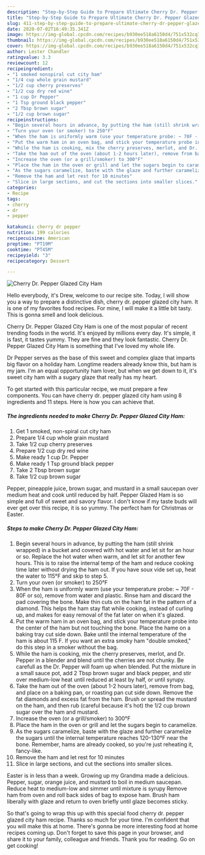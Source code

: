```yaml
---
description: "Step-by-Step Guide to Prepare Ultimate Cherry Dr. Pepper Glazed City Ham"
title: "Step-by-Step Guide to Prepare Ultimate Cherry Dr. Pepper Glazed City Ham"
slug: 411-step-by-step-guide-to-prepare-ultimate-cherry-dr-pepper-glazed-city-ham
date: 2020-07-02T16:49:35.341Z
image: https://img-global.cpcdn.com/recipes/b930ee518a6150d4/751x532cq70/cherry-dr-pepper-glazed-city-ham-recipe-main-photo.jpg
thumbnail: https://img-global.cpcdn.com/recipes/b930ee518a6150d4/751x532cq70/cherry-dr-pepper-glazed-city-ham-recipe-main-photo.jpg
cover: https://img-global.cpcdn.com/recipes/b930ee518a6150d4/751x532cq70/cherry-dr-pepper-glazed-city-ham-recipe-main-photo.jpg
author: Lester Chandler
ratingvalue: 3.3
reviewcount: 12
recipeingredient:
- "1 smoked nonspiral cut city ham"
- "1/4 cup whole grain mustard"
- "1/2 cup cherry preserves"
- "1/2 cup dry red wine"
- "1 cup Dr Pepper"
- "1 Tsp ground black pepper"
- "2 Tbsp brown sugar"
- "1/2 cup brown sugar"
recipeinstructions:
- "Begin several hours in advance, by putting the ham (still shrink wrapped) in a bucket and covered with hot water and let sit for an hour or so. Replace the hot water when warm, and let sit for another few hours. This is to raise the internal temp of the ham and reduce cooking time later without drying the ham out. If you have soux vide set up, heat the water to 115°F and skip to step 5."
- "Turn your oven (or smoker) to 250°F"
- "When the ham is uniformly warm (use your temperature probe: ~ 70F - 80F or so), remove from water and plastic. Rinse ham and discard the pad covering the bone. Make thin cuts on the ham fat in the pattern of a diamond. This helps the ham stay flat while cooking, instead of curling up, and makes for easy removal of the fat later on when it&#39;s glazed."
- "Put the warm ham in an oven bag, and stick your temperature probe into the center of the ham but not touching the bone. Place the hame on a baking tray cut side down. Bake until the internal temperature of the ham is about 115 F. If you want an extra smoky ham &#34;double smoked,&#34; do this step in a smoker without the bag."
- "While the ham is cooking, mix the cherry preserves, merlot, and Dr. Pepper in a blender and blend until the cherries are not chunky. Be carefull as the Dr. Pepper will foam up when blended. Put the mixture in a small sauce pot, add 2 Tbsp brown sugar and black pepper, and stir over medium-low heat until reduced at least by half, or until syrupy."
- "Take the ham out of the oven (about 1-2 hours later), remove from bag, and place on a baking pan, or roasting pan cut side down. Remove the fat diamonds and excess fat from the ham. Brush or spread the mustard on the ham, and then rub (careful because it&#39;s hot) the 1/2 cup brown sugar over the ham and mustard."
- "Increase the oven (or a grill/smoker) to 300°F"
- "Place the ham in the oven or grill and let the sugars begin to caramelize."
- "As the sugars caramelize, baste with the glaze and further caramelize the sugars until the internal temperature reaches 120-130°F near the bone. Remember, hams are already cooked, so you&#39;re just reheating it, fancy-like."
- "Remove the ham and let rest for 10 minutes"
- "Slice in large sections, and cut the sections into smaller slices."
categories:
- Recipe
tags:
- cherry
- dr
- pepper

katakunci: cherry dr pepper 
nutrition: 199 calories
recipecuisine: American
preptime: "PT19M"
cooktime: "PT45M"
recipeyield: "3"
recipecategory: Dessert

---
```



![Cherry Dr. Pepper Glazed City Ham](https://img-global.cpcdn.com/recipes/b930ee518a6150d4/751x532cq70/cherry-dr-pepper-glazed-city-ham-recipe-main-photo.jpg)

Hello everybody, it's Drew, welcome to our recipe site. Today, I will show you a way to prepare a distinctive dish, cherry dr. pepper glazed city ham. It is one of my favorites food recipes. For mine, I will make it a little bit tasty. This is gonna smell and look delicious.

Cherry Dr. Pepper Glazed City Ham is one of the most popular of recent trending foods in the world. It's enjoyed by millions every day. It's simple, it is fast, it tastes yummy. They are fine and they look fantastic. Cherry Dr. Pepper Glazed City Ham is something that I've loved my whole life.

Dr Pepper serves as the base of this sweet and complex glaze that imparts big flavor on a holiday ham. Longtime readers already know this, but ham is my jam. I&#39;m an equal opportunity ham lover, but when we get down to it, it&#39;s sweet city ham with a sugary glaze that really has my heart.


To get started with this particular recipe, we must prepare a few components. You can have cherry dr. pepper glazed city ham using 8 ingredients and 11 steps. Here is how you can achieve that.

<!--inarticleads1-->

##### The ingredients needed to make Cherry Dr. Pepper Glazed City Ham:

1. Get 1 smoked, non-spiral cut city ham
1. Prepare 1/4 cup whole grain mustard
1. Take 1/2 cup cherry preserves
1. Prepare 1/2 cup dry red wine
1. Make ready 1 cup Dr. Pepper
1. Make ready 1 Tsp ground black pepper
1. Take 2 Tbsp brown sugar
1. Take 1/2 cup brown sugar


Pepper, pineapple juice, brown sugar, and mustard in a small saucepan over medium heat and cook until reduced by half. Pepper Glazed Ham is so simple and full of sweet and savory flavor. I don&#39;t know if my taste buds will ever get over this recipe, it is so yummy. The perfect ham for Christmas or Easter. 

<!--inarticleads2-->

##### Steps to make Cherry Dr. Pepper Glazed City Ham:

1. Begin several hours in advance, by putting the ham (still shrink wrapped) in a bucket and covered with hot water and let sit for an hour or so. Replace the hot water when warm, and let sit for another few hours. This is to raise the internal temp of the ham and reduce cooking time later without drying the ham out. If you have soux vide set up, heat the water to 115°F and skip to step 5.
1. Turn your oven (or smoker) to 250°F
1. When the ham is uniformly warm (use your temperature probe: ~ 70F - 80F or so), remove from water and plastic. Rinse ham and discard the pad covering the bone. Make thin cuts on the ham fat in the pattern of a diamond. This helps the ham stay flat while cooking, instead of curling up, and makes for easy removal of the fat later on when it&#39;s glazed.
1. Put the warm ham in an oven bag, and stick your temperature probe into the center of the ham but not touching the bone. Place the hame on a baking tray cut side down. Bake until the internal temperature of the ham is about 115 F. If you want an extra smoky ham &#34;double smoked,&#34; do this step in a smoker without the bag.
1. While the ham is cooking, mix the cherry preserves, merlot, and Dr. Pepper in a blender and blend until the cherries are not chunky. Be carefull as the Dr. Pepper will foam up when blended. Put the mixture in a small sauce pot, add 2 Tbsp brown sugar and black pepper, and stir over medium-low heat until reduced at least by half, or until syrupy.
1. Take the ham out of the oven (about 1-2 hours later), remove from bag, and place on a baking pan, or roasting pan cut side down. Remove the fat diamonds and excess fat from the ham. Brush or spread the mustard on the ham, and then rub (careful because it&#39;s hot) the 1/2 cup brown sugar over the ham and mustard.
1. Increase the oven (or a grill/smoker) to 300°F
1. Place the ham in the oven or grill and let the sugars begin to caramelize.
1. As the sugars caramelize, baste with the glaze and further caramelize the sugars until the internal temperature reaches 120-130°F near the bone. Remember, hams are already cooked, so you&#39;re just reheating it, fancy-like.
1. Remove the ham and let rest for 10 minutes
1. Slice in large sections, and cut the sections into smaller slices.


Easter is in less than a week. Growing up my Grandma made a delicious. Pepper, sugar, orange juice, and mustard to boil in medium saucepan. Reduce heat to medium-low and simmer until mixture is syrupy Remove ham from oven and roll back sides of bag to expose ham. Brush ham liberally with glaze and return to oven briefly until glaze becomes sticky. 

So that's going to wrap this up with this special food cherry dr. pepper glazed city ham recipe. Thanks so much for your time. I'm confident that you will make this at home. There's gonna be more interesting food at home recipes coming up. Don't forget to save this page in your browser, and share it to your family, colleague and friends. Thank you for reading. Go on get cooking!

